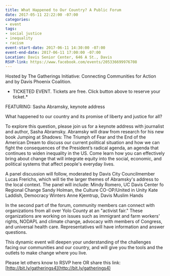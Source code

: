 ```yaml
---
title: What Happened to Our Country? A Public Forum
date: 2017-05-11 22:22:00 -07:00
categories:
- event
tags:
- social justice
- inequality
- racism
event-start-date: 2017-06-11 14:30:00 -07:00
event-end-date: 2017-06-11 17:00:00 -07:00
Location: Davis Senior Center, 646 A St., Davis
RSVP-link: https://www.facebook.com/events/205336699976708
---
```


Hosted by The Gatherings Initiative: Connecting Communities for Action and by Davis Phoenix Coalition.

* TICKETED EVENT. Tickets are free. Click button above to reserve your ticket.*

FEATURING:
Sasha Abramsky, keynote address

What happened to our country and its promise of liberty and justice for all?

To explore this question, please join us for a keynote address with journalist and author, Sasha Abramsky. Abramsky will draw from research for his new book Jumping at Shadows: The Triumph of Fear and the End of the American Dream to discuss our current political situation and how we can fight the consequences of the President’s radical agenda, an agenda that continues to widen inequality in the US. Come learn how you can effectively bring about change that will integrate equity into the social, economic, and political systems that affect people's everyday lives. 

A panel discussion will follow, moderated by Davis City Councilmember Lucas Frerichs, which will tie the larger themes of Abramsky's address to the local context. The panel will include:
Mindy Romero, UC Davis Center fo Regional Change
Sandy Holman, the Culture CO-OP/United in Unity
Kate Laddish, Democracy Winters
Anne Kjemtrup, Davis Muslim Hands 

In the second part of the forum, community members can connect with organizations from all over Yolo County at an "activist fair." These organizations are working on issues such as immigrant and farm workers' rights, NODAPL and climate change, advocacy with members of Congress, and universal health care. Representatives will have information and answer questions. 

This dynamic event will deepen your understanding of the challenges facing our communities and our country, and will give you the tools and the outlets to make change where you live.

Please let others know to RSVP here OR share this link: [http://bit.ly/gatherings4](http://bit.ly/gatherings4)
